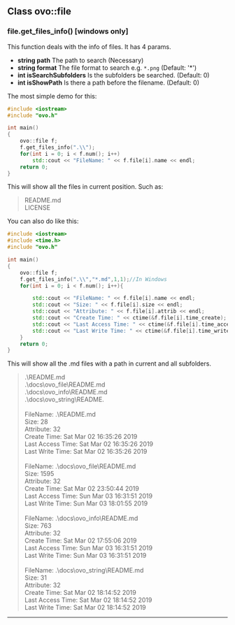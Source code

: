 ## Class ovo::file
### file.get_files_info() [windows only]
This function deals with the info of files. It has 4 params.
 - **string path** The path to search (Necessary)
 - **string format** The file format to search e.g. `*.png` (Default: '*')
 - **int isSearchSubfolders** Is the subfolders be searched. (Default: 0)
 - **int isShowPath** Is there a path before the filename. (Default: 0)

The most simple demo for this:
````C++
#include <iostream>
#include "ovo.h"

int main()
{
    ovo::file f;
    f.get_files_info(".\\");
    for(int i = 0; i < f.num(); i++)
        std::cout << "FileName: " << f.file[i].name << endl;
    return 0;
}
```` 
This will show all the files in current position. Such as:
>README.md<br/>
>LICENSE<br/>

You can also do like this:
````C++
#include <iostream>
#include <time.h>
#include "ovo.h"

int main()
{
    ovo::file f;
    f.get_files_info(".\\","*.md",1,1);//In Windows
    for(int i = 0; i < f.num(); i++){

        std::cout << "FileName: " << f.file[i].name << endl;
        std::cout << "Size: " << f.file[i].size << endl;
        std::cout << "Attribute: " << f.file[i].attrib << endl;
        std::cout << "Create Time: " << ctime(&f.file[i].time_create);
        std::cout << "Last Access Time: " << ctime(&f.file[i].time_access);
        std::cout << "Last Write Time: " << ctime(&f.file[i].time_write) << endl;
    }
    return 0;
}
````

This will show all the .md files with a path in current and all subfolders.
>.\README.md<br>
>.\docs\ovo_file\README.md<br/>
>.\docs\ovo_info\README.md<br/>
>.\docs\ovo_string\README.<br/>
><br/>
>FileName: .\README.md<br/>
>Size: 28<br/>
>Attribute: 32<br/>
>Create Time: Sat Mar 02 16:35:26 2019<br/>
>Last Access Time: Sat Mar 02 16:35:26 2019<br/>
>Last Write Time: Sat Mar 02 16:35:26 2019<br/>
><br/>
>FileName: .\docs\ovo_file\README.md<br/>
>Size: 1595<br/>
>Attribute: 32<br/>
>Create Time: Sat Mar 02 23:50:44 2019<br/>
>Last Access Time: Sun Mar 03 16:31:51 2019<br/>
>Last Write Time: Sun Mar 03 18:01:55 2019<br/>
><br/>
>FileName: .\docs\ovo_info\README.md<br/>
>Size: 763<br/>
>Attribute: 32<br/>
>Create Time: Sat Mar 02 17:55:06 2019<br/>
>Last Access Time: Sun Mar 03 16:31:51 2019<br/>
>Last Write Time: Sun Mar 03 16:31:51 2019<br/>
><br/>
>FileName: .\docs\ovo_string\README.md<br/>
>Size: 31<br/>
>Attribute: 32<br/>
>Create Time: Sat Mar 02 18:14:52 2019<br/>
>Last Access Time: Sat Mar 02 18:14:52 2019<br/>
>Last Write Time: Sat Mar 02 18:14:52 2019<br/>
--------------------


